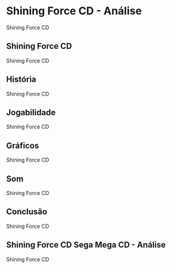 ---
---

# Shining Force CD - Análise

Shining Force CD

## Shining Force CD

Shining Force CD

## História

Shining Force CD

## Jogabilidade

Shining Force CD

## Gráficos

Shining Force CD

## Som

Shining Force CD

## Conclusão

Shining Force CD

## Shining Force CD Sega Mega CD - Análise

Shining Force CD
